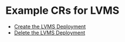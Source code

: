 # Example CRs for LVMS

- [Create the LVMS Deployment](create.md)
- [Delete the LVMS Deployment](delete.md)
